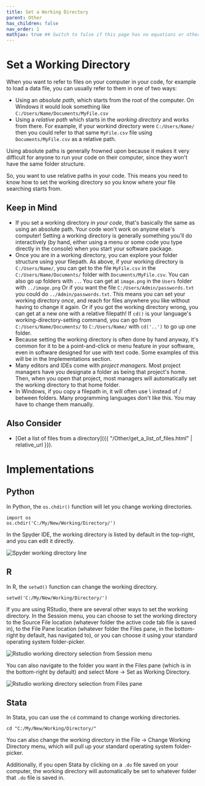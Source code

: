 ```yaml
---
title: Set a Working Directory
parent: Other
has_children: false
nav_order: 1
mathjax: true ## Switch to false if this page has no equations or other math rendering.
---
```


# Set a Working Directory

When you want to refer to files on your computer in your code, for example to load a data file, you can usually refer to them in one of two ways:

- Using an *absolute path*, which starts from the root of the computer. On Windows it would look something like `C:/Users/Name/Documents/MyFile.csv` 
- Using a *relative path* which starts in the *working directory* and works from there. For example, if your workind directory were `C:/Users/Name/` then you could refer to that same `MyFile.csv` file using `Documents/MyFile.csv` as a relative path.

Using absolute paths is generally frowned upon because it makes it very difficult for anyone to run your code on their computer, since they won't have the same folder structure.

So, you want to use relative paths in your code. This means you need to know how to set the working directory so you know where your file searching starts from.

## Keep in Mind

- If you set a working directory *in your code*, that's basically the same as using an absolute path. Your code won't work on anyone else's computer! Setting a working directory is generally something you'll do interactively (by hand, either using a menu or some code you type directly in the console) when you start your software package.
- Once you are in a working directory, you can explore your folder structure using your filepath. As above, if your working directory is `C:/Users/Name/`, you can get to the file `MyFile.csv` in the `C:/Users/Name/Documents/` folder with `Documents/MyFile.csv`. You can also go *up* folders with `..`. You can get at `image.png` in the `Users` folder with `../image.png` Or if you want the file `C:/Users/Admin/passwords.txt` you could do `../Admin/passwords.txt`. This means you can set your working directory *once*, and reach for files anywhere you like without having to change it again. Or if you got the working directory wrong, you can get at a new one with a relative filepath! If `cd()` is your language's working-directory-setting command, you can go from `C:/Users/Name/Documents/` to `C:/Users/Name/` with `cd('..')` to go up one folder.
- Because setting the working directory is often done by hand anyway, it's common for it to be a point-and-click or menu feature in your software, even in software designed for use with text code. Some examples of this will be in the Implementations section.
- Many editors and IDEs come with *project managers*. Most project managers have you designate a folder as being that project's home. Then, when you open that project, most managers will automatically set the working directory to that home folder.
- In Windows, if you copy a filepath in, it will often use \ instead of / between folders. Many programming languages don't like this. You may have to change them manually.

## Also Consider

- [Get a list of files from a directory]({{ "/Other/get_a_list_of_files.html" | relative_url }}).

# Implementations

## Python

In Python, the `os.chdir()` function will let you change working directories.

```python?skip=true&skipReason=folder_does_not_exist
import os
os.chdir('C:/My/New/Working/Directory/')
```

In the Spyder IDE, the working directory is listed by default in the top-right, and you can edit it directly.

![Spyder working directory line](https://github.com/LOST-STATS/lost-stats.github.io/raw/source/Other/Images/spyder_wd.PNG)

## R

In R, the `setwd()` function can change the working directory.

```r?skip=true&skipReason=folder_does_not_exist
setwd('C:/My/New/Working/Directory/')
```

If you are using RStudio, there are several other ways to set the working directory. In the Session menu, you can choose to set the working directory to the Source File location (whatever folder the active code tab file is saved in), to the File Pane location (whatever folder the Files pane, in the bottom-right by default, has navigated to), or you can choose it using your standard operating system folder-picker.

![Rstudio working directory selection from Session menu](https://github.com/LOST-STATS/lost-stats.github.io/raw/source/Other/Images/rstudio_session_wd.png)

You can also navigate to the folder you want in the Files pane (which is in the bottom-right by default) and select More $\rightarrow$ Set as Working Directory.

![Rstudio working directory selection from Files pane](https://github.com/LOST-STATS/lost-stats.github.io/raw/source/Other/Images/rstudio_pane_wd.PNG)

## Stata

In Stata, you can use the `cd` command to change working directories.

```stata?skip=true&skipReason=folder_does_not_exist
cd "C:/My/New/Working/Directory/"
```

You can also change the working directory in the File $\rightarrow$ Change Working Directory menu, which will pull up your standard operating system folder-picker.

Additionally, if you open Stata by clicking on a `.do` file saved on your computer, the working directory will automatically be set to whatever folder that `.do` file is saved in.
